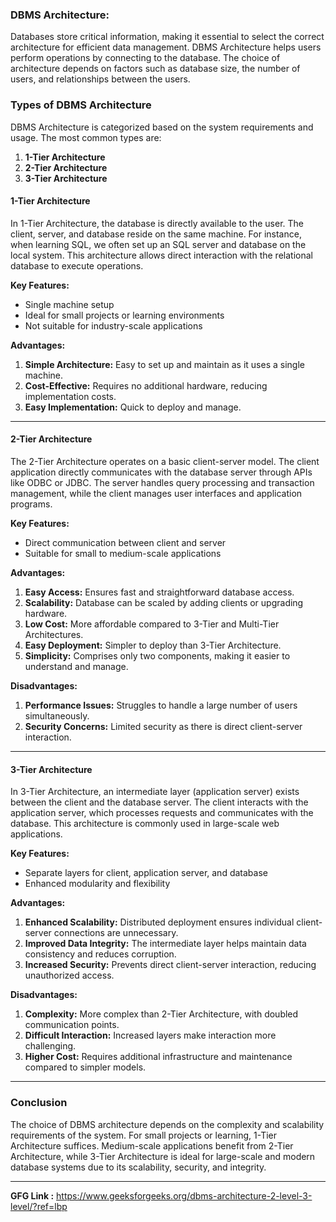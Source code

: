 ### DBMS Architecture:

Databases store critical information, making it essential to select the correct architecture for efficient data management. DBMS Architecture helps users perform operations by connecting to the database. The choice of architecture depends on factors such as database size, the number of users, and relationships between the users.

### Types of DBMS Architecture

DBMS Architecture is categorized based on the system requirements and usage. The most common types are:

1. **1-Tier Architecture**
2. **2-Tier Architecture**
3. **3-Tier Architecture**

#### **1-Tier Architecture**
In 1-Tier Architecture, the database is directly available to the user. The client, server, and database reside on the same machine. For instance, when learning SQL, we often set up an SQL server and database on the local system. This architecture allows direct interaction with the relational database to execute operations.

**Key Features:**
- Single machine setup
- Ideal for small projects or learning environments
- Not suitable for industry-scale applications

**Advantages:**
1. **Simple Architecture:** Easy to set up and maintain as it uses a single machine.
2. **Cost-Effective:** Requires no additional hardware, reducing implementation costs.
3. **Easy Implementation:** Quick to deploy and manage.

---

#### **2-Tier Architecture**
The 2-Tier Architecture operates on a basic client-server model. The client application directly communicates with the database server through APIs like ODBC or JDBC. The server handles query processing and transaction management, while the client manages user interfaces and application programs.

**Key Features:**
- Direct communication between client and server
- Suitable for small to medium-scale applications

**Advantages:**
1. **Easy Access:** Ensures fast and straightforward database access.
2. **Scalability:** Database can be scaled by adding clients or upgrading hardware.
3. **Low Cost:** More affordable compared to 3-Tier and Multi-Tier Architectures.
4. **Easy Deployment:** Simpler to deploy than 3-Tier Architecture.
5. **Simplicity:** Comprises only two components, making it easier to understand and manage.

**Disadvantages:**
1. **Performance Issues:** Struggles to handle a large number of users simultaneously.
2. **Security Concerns:** Limited security as there is direct client-server interaction.

---

#### **3-Tier Architecture**
In 3-Tier Architecture, an intermediate layer (application server) exists between the client and the database server. The client interacts with the application server, which processes requests and communicates with the database. This architecture is commonly used in large-scale web applications.

**Key Features:**
- Separate layers for client, application server, and database
- Enhanced modularity and flexibility

**Advantages:**
1. **Enhanced Scalability:** Distributed deployment ensures individual client-server connections are unnecessary.
2. **Improved Data Integrity:** The intermediate layer helps maintain data consistency and reduces corruption.
3. **Increased Security:** Prevents direct client-server interaction, reducing unauthorized access.

**Disadvantages:**
1. **Complexity:** More complex than 2-Tier Architecture, with doubled communication points.
2. **Difficult Interaction:** Increased layers make interaction more challenging.
3. **Higher Cost:** Requires additional infrastructure and maintenance compared to simpler models.

---

### Conclusion
The choice of DBMS architecture depends on the complexity and scalability requirements of the system. For small projects or learning, 1-Tier Architecture suffices. Medium-scale applications benefit from 2-Tier Architecture, while 3-Tier Architecture is ideal for large-scale and modern database systems due to its scalability, security, and integrity.

---


**GFG Link :** https://www.geeksforgeeks.org/dbms-architecture-2-level-3-level/?ref=lbp
